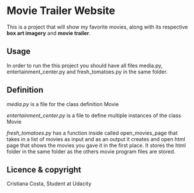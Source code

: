 # Movie Trailer Website

This is a project that will show my favorite movies, along with its respective **box art imagery** and **movie trailer**.


## Usage
In order to run the this project you should have all files media.py, entertainment_center.py and fresh_tomatoes.py in the same folder.  

 
## Definition

_media.py_ is a file for the class definition Movie

_entertainment_center.py_ is a file to define multiple instances of the class Movie

_fresh_tomatoes.py_ has a function inside called open_movies_page that takes in a list of movies as input and as an output it creates and open html page that shows the movies you gave it in the first place. It stores the html folder in the same folder as the others movie program files are stored. 


## Licence & copyright

Cristiana Costa, Student at Udacity

